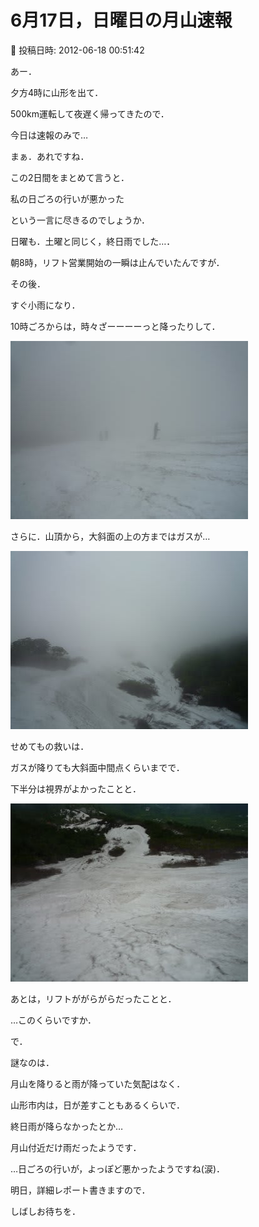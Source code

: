 # 6月17日，日曜日の月山速報

📅 投稿日時: 2012-06-18 00:51:42

あー．





夕方4時に山形を出て．


500km運転して夜遅く帰ってきたので．


今日は速報のみで…





まぁ．あれですね．


この2日間をまとめて言うと．





私の日ごろの行いが悪かった





という一言に尽きるのでしょうか．





日曜も．土曜と同じく，終日雨でした…．





朝8時，リフト営業開始の一瞬は止んでいたんですが．


その後．


すぐ小雨になり．


10時ごろからは，時々ざーーーーっと降ったりして．




![95640a198795de57a3e63190769b47fe.jpg](images/95640a198795de57a3e63190769b47fe.jpg)







さらに．山頂から，大斜面の上の方まではガスが…




![9070d7227fce6e722bed1e3cc5753639.jpg](images/9070d7227fce6e722bed1e3cc5753639.jpg)







せめてもの救いは．


ガスが降りても大斜面中間点くらいまでで．


下半分は視界がよかったことと．




![c576e65f1b7e62fa5519676443af2b79.jpg](images/c576e65f1b7e62fa5519676443af2b79.jpg)




あとは，リフトががらがらだったことと．





…このくらいですか．





で．


謎なのは．


月山を降りると雨が降っていた気配はなく．


山形市内は，日が差すこともあるくらいで．


終日雨が降らなかったとか…





月山付近だけ雨だったようです．





…日ごろの行いが，よっぽど悪かったようですね(涙)．





明日，詳細レポート書きますので．


しばしお待ちを．

